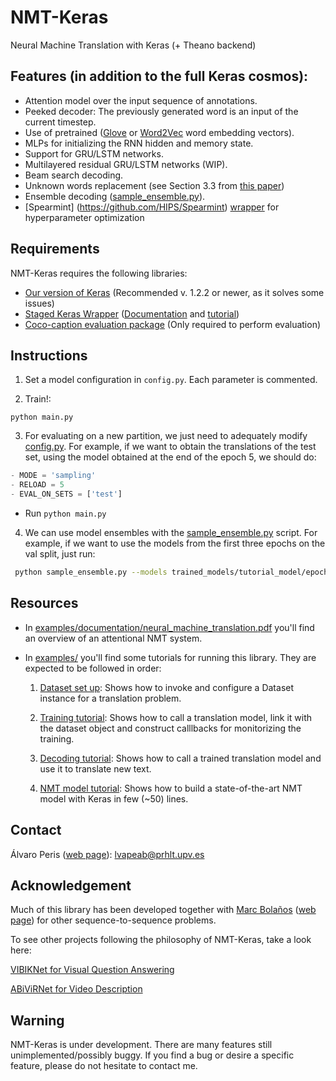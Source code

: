 # NMT-Keras


Neural Machine Translation with Keras (+ Theano backend)

## Features (in addition to the full Keras cosmos): 

 * Attention model over the input sequence of annotations.
 * Peeked decoder: The previously generated word is an input of the current timestep.
 * Use of pretrained ([Glove](http://nlp.stanford.edu/projects/glove/) or [Word2Vec](https://code.google.com/archive/p/word2vec/) word embedding vectors).
 * MLPs for initializing the RNN hidden and memory state.
 * Support for GRU/LSTM networks.
 * Multilayered residual GRU/LSTM networks (WIP).
 * Beam search decoding.
 * Unknown words replacement (see Section 3.3 from [this paper](https://arxiv.org/pdf/1412.2007v2.pdf))
 * Ensemble decoding ([sample_ensemble.py](https://github.com/lvapeab/nmt-keras/blob/master/sample_ensemble.py)).
 * [Spearmint] (https://github.com/HIPS/Spearmint) [wrapper](https://github.com/lvapeab/nmt-keras/tree/master/meta-optimizers/spearmint) for hyperparameter optimization

## Requirements

NMT-Keras requires the following libraries:

 - [Our version of Keras](https://github.com/MarcBS/keras) (Recommended v. 1.2.2 or newer, as it solves some issues)
 - [Staged Keras Wrapper](https://github.com/lvapeab/staged_keras_wrapper) ([Documentation](http://marcbs.github.io/staged_keras_wrapper/) and [tutorial](http://marcbs.github.io/multimodal_keras_wrapper/tutorial.html))
 - [Coco-caption evaluation package](https://github.com/lvapeab/coco-caption/tree/master/pycocoevalcap/) (Only required to perform evaluation)


## Instructions

1) Set a model configuration in `config.py`. Each parameter is commented.

2) Train!:

  ``
 python main.py
 ``

3) For evaluating on a new partition, we just need to adequately modify [config.py](https://github.com/lvapeab/nmt-keras/blob/master/config.py). For example, if we want to obtain the translations of the test set, using the model obtained at the end of the epoch 5, we should do:
 ```python
 - MODE = 'sampling'
 - RELOAD = 5
 - EVAL_ON_SETS = ['test']
  ```
 - Run `python main.py`
 
4) We can use model ensembles with the [sample_ensemble.py](https://github.com/lvapeab/nmt-keras/blob/master/sample_ensemble.py) script. For example, if we want to use the models from the first three epochs on the val split, just run:
 ```bash
  python sample_ensemble.py --models trained_models/tutorial_model/epoch_1  trained_models/tutorial_model/epoch_2 -ds datasets/Dataset_tutorial_dataset.pkl -s val
  ```
 
 

## Resources

 * In [examples/documentation/neural_machine_translation.pdf](https://github.com/lvapeab/nmt-keras/blob/master/examples/documentation/neural_machine_translation.pdf) you'll find an overview of an attentional NMT system.

 * In [examples/](https://github.com/lvapeab/nmt-keras/blob/master/examples/) you'll find some tutorials for running this library. They are expected to be followed in order:
    
    1) [Dataset set up](https://github.com/lvapeab/nmt-keras/blob/master/examples/1_dataset_tutorial.ipynb): Shows how to invoke and configure a Dataset instance for a translation problem.
    
    2) [Training tutorial](https://github.com/lvapeab/nmt-keras/blob/master/examples/2_training_tutorial.ipynb): Shows how to call a translation model, link it with the dataset object and construct calllbacks for monitorizing the training. 
    
    3) [Decoding tutorial](https://github.com/lvapeab/nmt-keras/blob/master/examples/3_decoding_tutorial.ipynb): Shows how to call a trained translation model and use it to translate new text. 

    4) [NMT model tutorial](https://github.com/lvapeab/nmt-keras/blob/master/examples/4_nmt_model_tutorial.ipynb): Shows how to build a state-of-the-art NMT model with Keras in few (~50) lines. 


## Contact

Álvaro Peris ([web page](http://lvapeab.github.io/)): lvapeab@prhlt.upv.es 

## Acknowledgement

Much of this library has been developed together with [Marc Bolaños](https://github.com/MarcBS) ([web page](http://www.ub.edu/cvub/marcbolanos/)) for other sequence-to-sequence problems. 

To see other projects following the philosophy of NMT-Keras, take a look here:
 
[VIBIKNet for Visual Question Answering](https://github.com/MarcBS/VIBIKNet)

[ABiViRNet for Video Description](https://github.com/lvapeab/ABiViRNet)

## Warning 

NMT-Keras is under development. There are many features still unimplemented/possibly buggy. If you find a bug or desire a specific feature, please do not hesitate to contact me.
